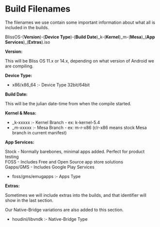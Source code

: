 # Build Filenames

The filenames we use contain some important information about what all is included in the builds.

BlissOS-\(**Version**\)-\(**Device Type**\)-\(**Build Date**\)\_k-\(**Kernel**\)\_m-\(**Mesa**\)\_\(**App Services**\)\_\(**Extras**\).iso

**Version:**

This will be Bliss OS 11.x or 14.x, depending on what version of Android we are compiling.

**Device Type:**

* x86/x86\_64 :- Device Type 32bit/64bit 

**Build Date:**

This will be the julian date-time from when the compile started. 

**Kernel & Mesa:**

* \_k-xxxxx :- Kernel Branch - ex: k-kernel-5.4 
* \_m-xxxxx :- Mesa Branch - ex: m-r-x86 \(r/r-x86 means stock Mesa branch in current manifest\) 

**App Services:**

Stock - Normally barebones, minimal apps added. Perfect for product testing  
FOSS - Includes Free and Open Source app store solutions  
Gapps/GMS - Includes Google Play Services

* foss/gms/emugapps :- Apps Type 

**Extras:**

Sometimes we will include extras into the builds, and that identifier will show in the last section. 

Our Native-Bridge variations are also added to this section. 

* houdini/libvndk :- Native-Bridge Type

